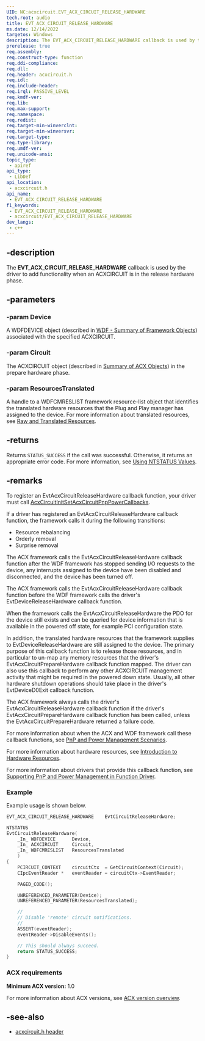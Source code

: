 ```yaml
---
UID: NC:acxcircuit.EVT_ACX_CIRCUIT_RELEASE_HARDWARE
tech.root: audio
title: EVT_ACX_CIRCUIT_RELEASE_HARDWARE
ms.date: 12/14/2022
targetos: Windows
description: The EVT_ACX_CIRCUIT_RELEASE_HARDWARE callback is used by the driver to add functionality when an ACXCIRCUIT is in the release hardware phase.
prerelease: true
req.assembly: 
req.construct-type: function
req.ddi-compliance: 
req.dll: 
req.header: acxcircuit.h
req.idl: 
req.include-header: 
req.irql: PASSIVE_LEVEL
req.kmdf-ver: 
req.lib: 
req.max-support: 
req.namespace: 
req.redist: 
req.target-min-winverclnt: 
req.target-min-winversvr: 
req.target-type: 
req.type-library: 
req.umdf-ver: 
req.unicode-ansi: 
topic_type:
 - apiref
api_type:
 - LibDef
api_location:
 - acxcircuit.h
api_name:
 - EVT_ACX_CIRCUIT_RELEASE_HARDWARE
f1_keywords:
 - EVT_ACX_CIRCUIT_RELEASE_HARDWARE
 - acxcircuit/EVT_ACX_CIRCUIT_RELEASE_HARDWARE
dev_langs:
 - c++
---
```


## -description

The **EVT_ACX_CIRCUIT_RELEASE_HARDWARE** callback is used by the driver to add functionality when an ACXCIRCUIT is in the release hardware phase.

## -parameters

### -param Device

A WDFDEVICE object (described in  [WDF - Summary of Framework Objects](/windows-hardware/drivers/wdf/summary-of-framework-objects)) associated with the specified ACXCIRCUIT.

### -param Circuit

The ACXCIRCUIT object (described in [Summary of ACX Objects](/windows-hardware/drivers/audio/acx-summary-of-objects)) in the prepare hardware phase.

### -param ResourcesTranslated

A handle to a WDFCMRESLIST framework resource-list object that identifies the translated hardware resources that the Plug and Play manager has assigned to the device. For more information about translated resources, see [Raw and Translated Resources](/windows-hardware/drivers/wdf/raw-and-translated-resources).

## -returns

Returns `STATUS_SUCCESS` if the call was successful. Otherwise, it returns an appropriate error code. For more information, see [Using NTSTATUS Values](/windows-hardware/drivers/kernel/using-ntstatus-values).

## -remarks

To register an EvtAcxCircuitReleaseHardware callback function, your driver must call [AcxCircuitInitSetAcxCircuitPnpPowerCallbacks](nf-acxcircuit-acxcircuitinitsetacxcircuitpnppowercallbacks.md).

If a driver has registered an EvtAcxCircuitReleaseHardware callback function, the framework calls it during the following transitions:

- Resource rebalancing
- Orderly removal
- Surprise removal

The ACX framework calls the EvtAcxCircuitReleaseHardware callback function after the WDF framework has stopped sending I/O requests to the device, any interrupts assigned to the device have been disabled and disconnected, and the device has been turned off.

The ACX framework calls the EvtAcxCircuitReleaseHardware callback function before the WDF framework calls the driver's EvtDeviceReleaseHardware callback function.

When the framework calls the EvtAcxCircuitReleaseHardware the PDO for the device still exists and can be queried for device information that is available in the powered off state, for example PCI configuration state.

In addition, the translated hardware resources that the framework supplies to EvtDeviceReleaseHardware are still assigned to the device. The primary purpose of this callback function is to release those resources, and in particular to un-map any memory resources that the driver's EvtAcxCircuitPrepareHardware callback function mapped. The driver can also use this callback to perform any other ACXCIRCUIT management activity that might be required in the powered down state. Usually, all other hardware shutdown operations should take place in the driver's EvtDeviceD0Exit callback function.

The ACX framework always calls the driver's EvtAcxCircuitReleaseHardware callback function if the driver's EvtAcxCircuitPrepareHardware callback function has been called, unless the EvtAcxCircuitPrepareHardware returned a failure code.

For more information about when the ACX and WDF framework call these callback functions, see [PnP and Power Management Scenarios](/windows-hardware/drivers/wdf/pnp-and-power-management-scenarios).

For more information about hardware resources, see [Introduction to Hardware Resources](/windows-hardware/drivers/wdf/introduction-to-hardware-resources).

For more information about drivers that provide this callback function, see [Supporting PnP and Power Management in Function Driver](/windows-hardware/drivers/wdf/supporting-pnp-and-power-management-in-function-drivers).

### Example

Example usage is shown below.

```cpp
EVT_ACX_CIRCUIT_RELEASE_HARDWARE    EvtCircuitReleaseHardware;

NTSTATUS
EvtCircuitReleaseHardware(
    _In_ WDFDEVICE      Device,
    _In_ ACXCIRCUIT     Circuit,
    _In_ WDFCMRESLIST   ResourcesTranslated
    )
{
    PCIRCUIT_CONTEXT    circuitCtx  = GetCircuitContext(Circuit);
    CIpcEventReader *   eventReader = circuitCtx->EventReader;

    PAGED_CODE();

    UNREFERENCED_PARAMETER(Device);
    UNREFERENCED_PARAMETER(ResourcesTranslated);

    //
    // Disable 'remote' circuit notifications.
    //
    ASSERT(eventReader);
    eventReader->DisableEvents();

    // This should always succeed.
    return STATUS_SUCCESS;
}
```

### ACX requirements

**Minimum ACX version:** 1.0

For more information about ACX versions, see [ACX version overview](/windows-hardware/drivers/audio/acx-version-overview).

## -see-also

- [acxcircuit.h header](index.md)
